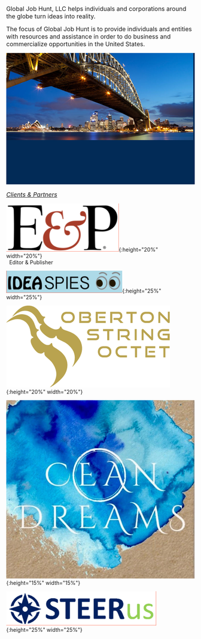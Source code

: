 <font size="+0.5">
Global Job Hunt, LLC helps individuals and corporations around the
globe turn ideas into reality.

The focus of Global Job Hunt is to
provide individuals and entities with resources and assistance in
order to do business and commercialize opportunities in the United
States.
</font>
<br>

<div style="height: 350px;
            background: #022b57 url(/images/splash_bg.jpg) no-repeat;
            background-position: bottom right;
            background-size: 200px auto;
            ">
    <div style="position: relative;
                left: 0; top: 0; width: 500px;
               ">
      <img src="/images/bridge.jpg" style=
       "position: relative; top: 0; left: 0;"/>
    </div>
</div>

<br>
<font size="+0.5">
<i><u>Clients & Partners</u></i>
</font>
<br>

![Editor and Publisher logo](images/editor.png){:height="20%" width="20%"}
<br>
&nbsp; Editor & Publisher

![IdeaSpies logo](images/ideaspies-ss.png){:height="25%" width="25%"}

![Oberton Logo](images/oberton.png){:height="20%" width="20%"}

![Ocean Dreams logo](images/oceandreams.jpg){:height="15%" width="15%"}

![STEERus logo](images/steerus.png){:height="25%" width="25%"}
